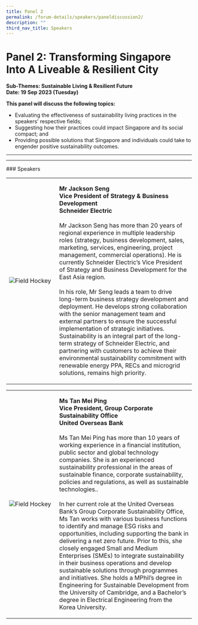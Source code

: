 ```yaml
---
title: Panel 2
permalink: /forum-details/speakers/paneldiscussion2/
description: ""
third_nav_title: Speakers
---
```

# Panel 2: Transforming Singapore Into A Liveable &amp; Resilient City<br>

**Sub-Themes: Sustainable Living &amp; Resilient Future<br>
Date: 19 Sep 2023 (Tuesday)**

**This panel will discuss the following topics:**

* Evaluating the effectiveness of sustainability living practices in the speakers’ respective fields;
* Suggesting how their practices could impact Singapore and its social compact; and
* Providing possible solutions that Singapore and individuals could take to engender positive sustainability outcomes.
<hr>
<hr>
### Speakers<br>

<table>
    <tbody><tr>
        <td style="width:27%"><img src="https://hosting.photobucket.com/images/i/tracyng81/Jackson_Seng.jpg?width=320&amp;height=320&amp;fit=bounds" style="display:block;margin-left:auto;margin-right:auto;" alt="Field Hockey"></td>
        <td><p><b>Mr Jackson Seng
                <br>Vice President of Strategy &amp; Business Development
					<br>Schneider Electric</b><br>
                <br>Mr Jackson Seng has more than 20 years of regional experience in multiple leadership roles (strategy, business development, sales, marketing, services, engineering, project management, commercial operations). He is currently Schneider Electric’s Vice President of Strategy and Business Development for the East Asia region.<br>
                <br>In his role, Mr Seng leads a team to drive long-term business strategy development and deployment. He develops strong collaboration with the senior management team and external partners to ensure the successful implementation of strategic initiatives. Sustainability is an integral part of the long-term strategy of Schneider Electric, and partnering with customers to achieve their environmental sustainability commitment with renewable energy PPA, RECs and microgrid solutions, remains high priority.
                <br>          
            </p>
        </td>
    </tr>
</tbody></table>

<table>
    <tbody><tr>
        <td style="width:27%"><img src="https://hosting.photobucket.com/images/i/tracyng81/Tan_Mei_Ping.jpg?width=320&amp;height=320&amp;fit=bounds" style="display:block;margin-left:auto;margin-right:auto;" alt="Field Hockey"></td>
        <td><p><b>Ms Tan Mei Ping
                <br>Vice President, Group Corporate Sustainability Office
					<br>United Overseas Bank</b><br>
                <br>Ms Tan Mei Ping has more than 10 years of working experience in a financial institution, public sector and global technology companies. She is an experienced sustainability professional in the areas of sustainable finance, corporate sustainability, policies and regulations, as well as sustainable technologies..<br>
                <br>In her current role at the United Overseas Bank’s Group Corporate Sustainability Office, Ms Tan works with various business functions to identify and manage ESG risks and opportunities, including supporting the bank in delivering a net zero future. Prior to this, she closely engaged Small and Medium Enterprises (SMEs) to integrate sustainability in their business operations and develop sustainable solutions through programmes and initiatives. She holds a MPhil’s degree in Engineering for Sustainable Development from the University of Cambridge, and a Bachelor’s degree in Electrical Engineering from the Korea University.
                <br>          
            </p>
        </td>
    </tr>
</tbody></table>